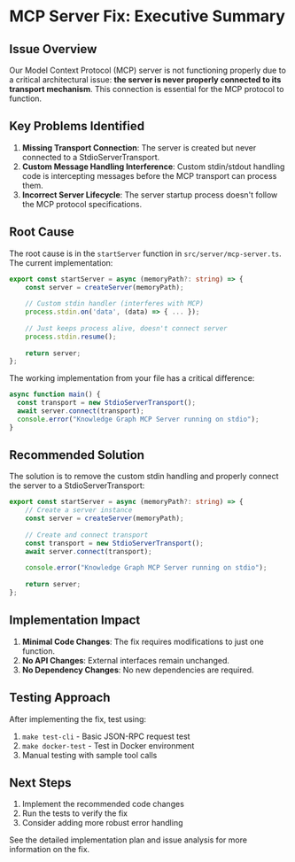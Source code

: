 # MCP Server Fix: Executive Summary

## Issue Overview

Our Model Context Protocol (MCP) server is not functioning properly due to a critical architectural issue: **the server is never properly connected to its transport mechanism**. This connection is essential for the MCP protocol to function.

## Key Problems Identified

1. **Missing Transport Connection**: The server is created but never connected to a StdioServerTransport.
2. **Custom Message Handling Interference**: Custom stdin/stdout handling code is intercepting messages before the MCP transport can process them.
3. **Incorrect Server Lifecycle**: The server startup process doesn't follow the MCP protocol specifications.

## Root Cause

The root cause is in the `startServer` function in `src/server/mcp-server.ts`. The current implementation:

```typescript
export const startServer = async (memoryPath?: string) => {
    const server = createServer(memoryPath);
    
    // Custom stdin handler (interferes with MCP)
    process.stdin.on('data', (data) => { ... });
    
    // Just keeps process alive, doesn't connect server
    process.stdin.resume();
    
    return server;
};
```

The working implementation from your file has a critical difference:

```javascript
async function main() {
  const transport = new StdioServerTransport();
  await server.connect(transport);
  console.error("Knowledge Graph MCP Server running on stdio");
}
```

## Recommended Solution

The solution is to remove the custom stdin handling and properly connect the server to a StdioServerTransport:

```typescript
export const startServer = async (memoryPath?: string) => {
    // Create a server instance
    const server = createServer(memoryPath);
    
    // Create and connect transport
    const transport = new StdioServerTransport();
    await server.connect(transport);
    
    console.error("Knowledge Graph MCP Server running on stdio");
    
    return server;
};
```

## Implementation Impact

1. **Minimal Code Changes**: The fix requires modifications to just one function.
2. **No API Changes**: External interfaces remain unchanged.
3. **No Dependency Changes**: No new dependencies are required.

## Testing Approach

After implementing the fix, test using:
1. `make test-cli` - Basic JSON-RPC request test
2. `make docker-test` - Test in Docker environment
3. Manual testing with sample tool calls

## Next Steps

1. Implement the recommended code changes
2. Run the tests to verify the fix
3. Consider adding more robust error handling

See the detailed implementation plan and issue analysis for more information on the fix.
